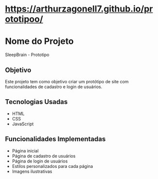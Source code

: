 # https://arthurzagonell7.github.io/prototipoo/

# Nome do Projeto
SleepBrain - Prototipo

## Objetivo
Este projeto tem como objetivo criar um protótipo de site com funcionalidades de cadastro e login de usuários.

## Tecnologias Usadas
- HTML
- CSS
- JavaScript

## Funcionalidades Implementadas
- Página inicial
- Página de cadastro de usuários
- Página de login de usuários
- Estilos personalizados para cada página
- Imagens ilustrativas
